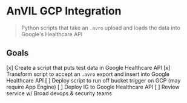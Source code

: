 # AnVIL GCP Integration

> Python scripts that take an `.avro` upload and loads the data into Google's Healthcare API

## Goals

[x] Create a script that puts test data in Google Healthcare API
[x] Transform script to accept an `.avro` export and insert into Google Healthcare API
[ ] Deploy script to run off bucket trigger on GCP (may require App Engine)
[ ] Deploy IG to Google Healthcare API
[ ] Review service w/ Broad devops & security teams
